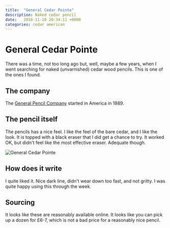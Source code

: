 ```yaml
---
title:  "General Cedar Pointe"
description: Naked cedar pencil
date:   2018-11-10 20:34:11 +0000
categories: cedar american
---
```


# General Cedar Pointe

There was a time, not too long ago but, well, maybe a few years, when I went
searching for naked (unvarnished) cedar wood pencils. This is one of the ones I found.

## The company

The [General Pencil Company](https://www.generalpencil.com/history.html) started in
America in 1889.

## The pencil itself

The pencils has a nice feel. I like the feel of the bare cedar, and I like the look. It is
topped with a black eraser that I did get a chance to try. It worked OK, but didn't feel like
the most effective eraser. Adequate though.

![General Cedar Pointe]({{site.url}}/images/pointe_cedar.jpg)

## How does it write

I quite liked it. Nice dark line, didn't wear down too fast, and not gritty. I was quite
happy using this through the week.

## Sourcing

It looks like these are reasonably available online. It looks like you can pick up a dozen
for £6-7, which is not a bad price for a reasonably nice pencil.
